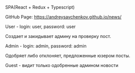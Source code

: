 SPA(React + Redux + Typescript)

GitHub Page: https://andreysavchenkov.github.io/news/

User -  login: user, password: user
        
Cоздает и закидывает админу на проверку пост.
           
Admin - login: admin, password: admin
        
Одобряет либо отклоняет, предложенные юзером посты.        
                
Guest -  видит только одобренные админом новости
        
        
       
